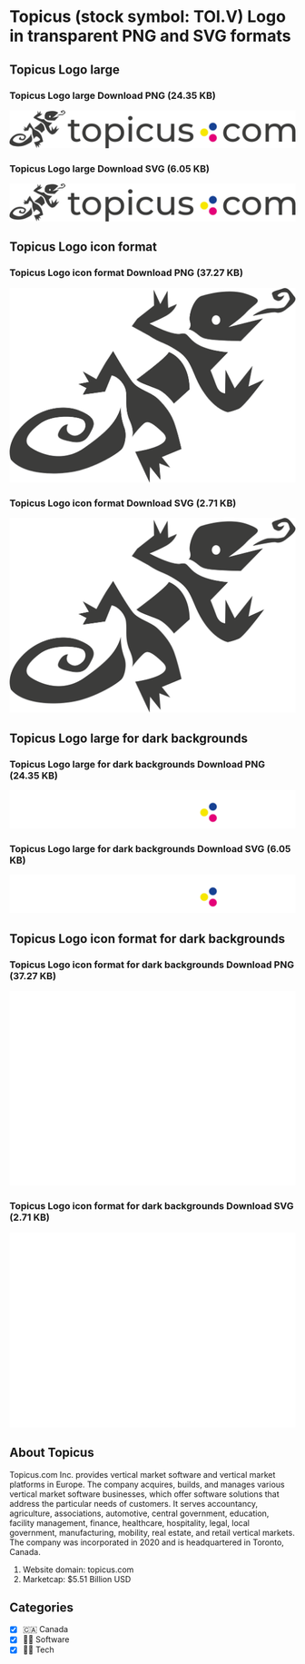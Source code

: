 # Topicus (stock symbol: TOI.V) Logo in transparent PNG and SVG formats

## Topicus Logo large

### Topicus Logo large Download PNG (24.35 KB)

![Topicus Logo large Download PNG (24.35 KB)](/img/orig/TOI.V_BIG-64af717d.png)

### Topicus Logo large Download SVG (6.05 KB)

![Topicus Logo large Download SVG (6.05 KB)](/img/orig/TOI.V_BIG-2702d228.svg)

## Topicus Logo icon format

### Topicus Logo icon format Download PNG (37.27 KB)

![Topicus Logo icon format Download PNG (37.27 KB)](/img/orig/TOI.V-403ac4ca.png)

### Topicus Logo icon format Download SVG (2.71 KB)

![Topicus Logo icon format Download SVG (2.71 KB)](/img/orig/TOI.V-d2ac06e3.svg)

## Topicus Logo large for dark backgrounds

### Topicus Logo large for dark backgrounds Download PNG (24.35 KB)

![Topicus Logo large for dark backgrounds Download PNG (24.35 KB)](/img/orig/TOI.V_BIG.D-09ff04a4.png)

### Topicus Logo large for dark backgrounds Download SVG (6.05 KB)

![Topicus Logo large for dark backgrounds Download SVG (6.05 KB)](/img/orig/TOI.V_BIG.D-b2e8a06b.svg)

## Topicus Logo icon format for dark backgrounds

### Topicus Logo icon format for dark backgrounds Download PNG (37.27 KB)

![Topicus Logo icon format for dark backgrounds Download PNG (37.27 KB)](/img/orig/TOI.V.D-c7b31e9a.png)

### Topicus Logo icon format for dark backgrounds Download SVG (2.71 KB)

![Topicus Logo icon format for dark backgrounds Download SVG (2.71 KB)](/img/orig/TOI.V.D-ea623aea.svg)

## About Topicus

Topicus.com Inc. provides vertical market software and vertical market platforms in Europe. The company acquires, builds, and manages various vertical market software businesses, which offer software solutions that address the particular needs of customers. It serves accountancy, agriculture, associations, automotive, central government, education, facility management, finance, healthcare, hospitality, legal, local government, manufacturing, mobility, real estate, and retail vertical markets. The company was incorporated in 2020 and is headquartered in Toronto, Canada.

1. Website domain: topicus.com
2. Marketcap: $5.51 Billion USD


## Categories
- [x] 🇨🇦 Canada
- [x] 👨‍💻 Software
- [x] 👩‍💻 Tech
